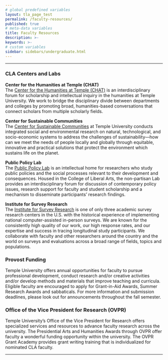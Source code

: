 ```yaml
---
# global predefined variables
layout: tla_page_test
permalink: /faculty-resources/
published: true
# meta-data variables
title: Faculty Resources
description: >-     
keywords: >-
# custom variables
sidebar: sidebars/undergraduate.html
---
```

___

### CLA Centers and Labs
**Center for the Humanities at Temple (CHAT)**<br>
The [Center for the Humanities at Temple (CHAT)](https://www.cla.temple.edu/center-for-the-humanities/) is an interdisciplinary forum for scholarship and intellectual inquiry in the humanities at Temple University. We work to bridge the disciplinary divide between departments and colleges by promoting broad, humanities-based conversations that connect scholars from multiple scholarly fields.

**Center for Sustainable Communities**<br>
The [Center for Sustainable Communities](http://www.cla.temple.edu/center-for-sustainable-communities/) at Temple University conducts integrated social and environmental research on natural, technological, and socio-economic systems to address the challenges of sustainability—how can we meet the needs of people locally and globally through equitable, innovative and practical solutions that protect the environment which sustains life on the planet.

**Public Policy Lab**<br>
The [Public Policy Lab](http://www.cla.temple.edu/public-policy-lab/) is an intellectual home for researchers who study public policies and the social processes relevant to their development and consequences. Housed in the College of Liberal Arts, the non-partisan Lab provides an interdisciplinary forum for discussion of contemporary policy issues, research support for faculty and student scholarship and a mechanism to disseminate participants’ research findings.

**Institute for Survey Research**<br>
The [Institute for Survey Research](https://www.cla.temple.edu/institute-for-survey-research/) is one of only three academic survey research centers in the U.S. with the historical experience of implementing national computer-assisted in-person surveys. We are known for the consistently high quality of our work, our high response rates, and our expertise and success in tracing longitudinal study participants. We collaborate with faculty and other researchers around the country and the world on surveys and evaluations across a broad range of fields, topics and populations.

### Provost Funding
Temple University offers annual opportunities for faculty to pursue professional development, conduct research and/or creative activities and/or develop methods and materials that improve teaching and curricula. Eligible faculty are encouraged to apply for Grant-in-Aid Awards, Summer Research Awards and sabbaticals. For more information and submission deadlines, please look out for announcements throughout the fall semester.

### Office of the Vice President for Research (OVPR)
Temple University’s Office of the Vice President for Research offers specialized services and resources to advance faculty research across the university. The Presidential Arts and Humanities Awards through OVPR offer faculty a wonderful funding opportunity within the university. The OVPR Grant Academy provides grant writing training that is individualized for nominated CLA faculty.

___
